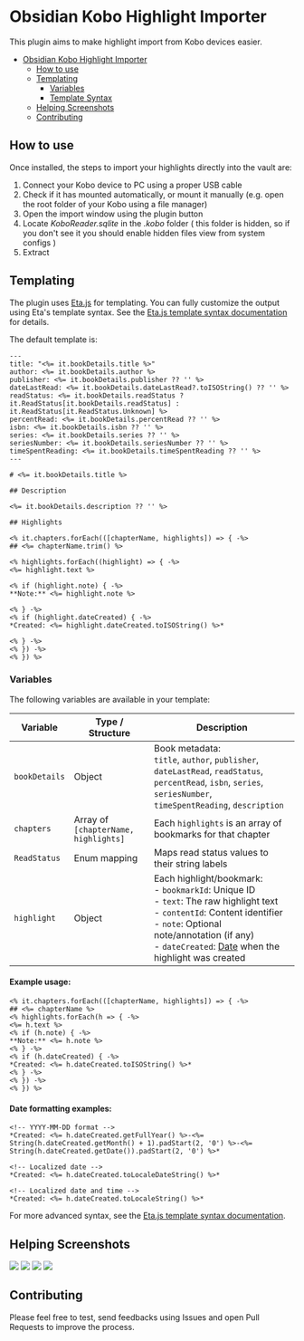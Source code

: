 # Obsidian Kobo Highlight Importer

This plugin aims to make highlight import from Kobo devices easier.

- [Obsidian Kobo Highlight Importer](#obsidian-kobo-highlight-importer)
  - [How to use](#how-to-use)
  - [Templating](#templating)
    - [Variables](#variables)
    - [Template Syntax](#template-syntax)
  - [Helping Screenshots](#helping-screenshots)
  - [Contributing](#contributing)

## How to use

Once installed, the steps to import your highlights directly into the vault are:

1. Connect your Kobo device to PC using a proper USB cable
2. Check if it has mounted automatically, or mount it manually (e.g. open the root folder of your Kobo using a file
   manager)
3. Open the import window using the plugin button
4. Locate _KoboReader.sqlite_ in the _.kobo_ folder ( this folder is hidden, so if you don't see it you should enable
   hidden files view from system configs )
5. Extract

## Templating

The plugin uses [Eta.js](https://eta.js.org/) for templating. You can fully customize the output using Eta's template syntax. See the [Eta.js template syntax documentation](https://eta.js.org/docs/intro/template-syntax) for details.

The default template is:

```eta
---
title: "<%= it.bookDetails.title %>"
author: <%= it.bookDetails.author %>
publisher: <%= it.bookDetails.publisher ?? '' %>
dateLastRead: <%= it.bookDetails.dateLastRead?.toISOString() ?? '' %>
readStatus: <%= it.bookDetails.readStatus ? it.ReadStatus[it.bookDetails.readStatus] : it.ReadStatus[it.ReadStatus.Unknown] %>
percentRead: <%= it.bookDetails.percentRead ?? '' %>
isbn: <%= it.bookDetails.isbn ?? '' %>
series: <%= it.bookDetails.series ?? '' %>
seriesNumber: <%= it.bookDetails.seriesNumber ?? '' %>
timeSpentReading: <%= it.bookDetails.timeSpentReading ?? '' %>
---

# <%= it.bookDetails.title %>

## Description

<%= it.bookDetails.description ?? '' %>

## Highlights

<% it.chapters.forEach(([chapterName, highlights]) => { -%>
## <%= chapterName.trim() %>

<% highlights.forEach((highlight) => { -%>
<%= highlight.text %>

<% if (highlight.note) { -%>
**Note:** <%= highlight.note %>

<% } -%>
<% if (highlight.dateCreated) { -%>
*Created: <%= highlight.dateCreated.toISOString() %>*

<% } -%>
<% }) -%>
<% }) %>
```

### Variables

The following variables are available in your template:

| Variable      | Type / Structure                        | Description                                                                 |
|---------------|-----------------------------------------|-----------------------------------------------------------------------------|
| `bookDetails` | Object                                  | Book metadata: <br>`title`, `author`, `publisher`, `dateLastRead`, `readStatus`, `percentRead`, `isbn`, `series`, `seriesNumber`, `timeSpentReading`, `description` |
| `chapters`    | Array of `[chapterName, highlights]`    | Each `highlights` is an array of bookmarks for that chapter                 |
| `ReadStatus`  | Enum mapping                            | Maps read status values to their string labels                              |
| `highlight`   | Object                                  | Each highlight/bookmark:<br>- `bookmarkId`: Unique ID<br>- `text`: The raw highlight text<br>- `contentId`: Content identifier<br>- `note`: Optional note/annotation (if any)<br>- `dateCreated`: [Date](https://developer.mozilla.org/en-US/docs/Web/JavaScript/Reference/Global_Objects/Date) when the highlight was created |

#### Example usage:
```eta
<% it.chapters.forEach(([chapterName, highlights]) => { -%>
## <%= chapterName %>
<% highlights.forEach(h => { -%>
<%= h.text %>
<% if (h.note) { -%>
**Note:** <%= h.note %>
<% } -%>
<% if (h.dateCreated) { -%>
*Created: <%= h.dateCreated.toISOString() %>*
<% } -%>
<% }) -%>
<% }) %>
```

#### Date formatting examples:
```eta
<!-- YYYY-MM-DD format -->
*Created: <%= h.dateCreated.getFullYear() %>-<%= String(h.dateCreated.getMonth() + 1).padStart(2, '0') %>-<%= String(h.dateCreated.getDate()).padStart(2, '0') %>*

<!-- Localized date -->
*Created: <%= h.dateCreated.toLocaleDateString() %>*

<!-- Localized date and time -->
*Created: <%= h.dateCreated.toLocaleString() %>*
```

For more advanced syntax, see the [Eta.js template syntax documentation](https://eta.js.org/docs/intro/template-syntax).

## Helping Screenshots

![](./README_assets/step1.png)
![](./README_assets/step2.png)
![](./README_assets/step3.png)
![](./README_assets/step4.png)

## Contributing

Please feel free to test, send feedbacks using Issues and open Pull Requests to improve the process.
